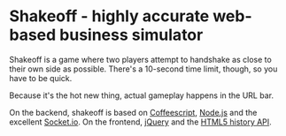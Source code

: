 # Shakeoff - highly accurate web-based business simulator

Shakeoff is a game where two players attempt to handshake as close to their own side as possible. There's a 10-second time limit, though, so you have to be quick.

Because it's the hot new thing, actual gameplay happens in the URL bar.

On the backend, shakeoff is based on [Coffeescript](http://jashkenas.github.com/coffee-script/), [Node.js](http://nodejs.org/) and the excellent [Socket.io](http://socket.io). On the frontend, [jQuery](http://jquery.com) and the [HTML5 history API](http://diveintohtml5.org/history.html).
